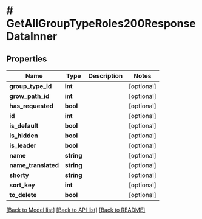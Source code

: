 # # GetAllGroupTypeRoles200ResponseDataInner

## Properties

Name | Type | Description | Notes
------------ | ------------- | ------------- | -------------
**group_type_id** | **int** |  | [optional]
**grow_path_id** | **int** |  | [optional]
**has_requested** | **bool** |  | [optional]
**id** | **int** |  | [optional]
**is_default** | **bool** |  | [optional]
**is_hidden** | **bool** |  | [optional]
**is_leader** | **bool** |  | [optional]
**name** | **string** |  | [optional]
**name_translated** | **string** |  | [optional]
**shorty** | **string** |  | [optional]
**sort_key** | **int** |  | [optional]
**to_delete** | **bool** |  | [optional]

[[Back to Model list]](../../README.md#models) [[Back to API list]](../../README.md#endpoints) [[Back to README]](../../README.md)
